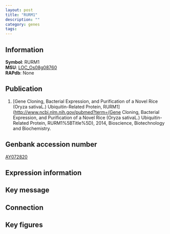 ```yaml
---
layout: post
title: "RURM1"
description: ""
category: genes
tags: 
---
```


## Information
__Symbol__: RURM1  
__MSU__: [LOC_Os08g08760](http://rice.plantbiology.msu.edu/cgi-bin/ORF_infopage.cgi?orf=LOC_Os08g08760)  
__RAPdb__: None  

## Publication
1. [Gene Cloning, Bacterial Expression, and Purification of a Novel Rice (Oryza sativaL.) Ubiquitin-Related Protein, RURM1](http://www.ncbi.nlm.nih.gov/pubmed?term=(Gene Cloning, Bacterial Expression, and Purification of a Novel Rice (Oryza sativaL.) Ubiquitin-Related Protein, RURM1%5BTitle%5D), 2014, Bioscience, Biotechnology and Biochemistry.

## Genbank accession number
[AY072820](http://www.ncbi.nlm.nih.gov/nuccore/AY072820)

## Expression information

## Key message

## Connection

## Key figures


